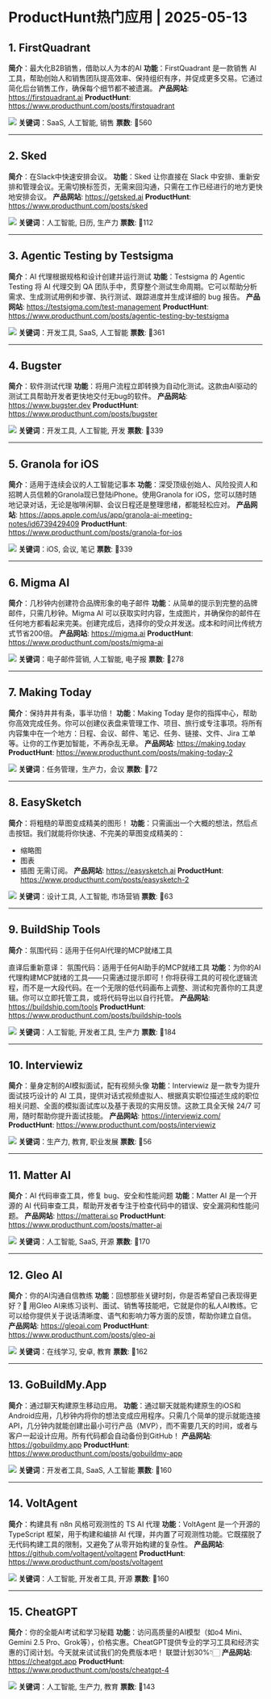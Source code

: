 # ProductHunt热门应用 | 2025-05-13

## 1. FirstQuadrant
**简介**：最大化B2B销售，借助以人为本的AI
**功能**：FirstQuadrant 是一款销售 AI 工具，帮助创始人和销售团队提高效率、保持组织有序，并促成更多交易。它通过简化后台销售工作，确保每个细节都不被遗漏。
**产品网站**: https://firstquadrant.ai
**ProductHunt**: https://www.producthunt.com/posts/firstquadrant

![](https://ph-files.imgix.net/add71459-d7f6-44b6-bf4b-7b23f991df65.png)
**关键词**：SaaS, 人工智能, 销售
**票数**: 🔺560

---

## 2. Sked
**简介**：在Slack中快速安排会议。
**功能**：Sked 让你直接在 Slack 中安排、重新安排和管理会议。无需切换标签页，无需来回沟通，只需在工作已经进行的地方更快地安排会议。
**产品网站**: https://getsked.ai
**ProductHunt**: https://www.producthunt.com/posts/sked

![](https://ph-files.imgix.net/0c291e3b-1214-4977-b27c-912c46893c3b.png)
**关键词**：人工智能, 日历, 生产力
**票数**: 🔺112

---

## 3. Agentic Testing by Testsigma
**简介**：AI 代理根据规格和设计创建并运行测试
**功能**：Testsigma 的 Agentic Testing 将 AI 代理交到 QA 团队手中，贯穿整个测试生命周期。它可以帮助分析需求、生成测试用例和步骤、执行测试、跟踪进度并生成详细的 bug 报告。
**产品网站**: https://testsigma.com/test-management
**ProductHunt**: https://www.producthunt.com/posts/agentic-testing-by-testsigma

![](https://ph-files.imgix.net/d3d9fa72-5122-4d7f-a3d0-c8def70ed61d.png)
**关键词**：开发工具, SaaS, 人工智能
**票数**: 🔺361

---

## 4. Bugster
**简介**：软件测试代理
**功能**：将用户流程立即转换为自动化测试。这款由AI驱动的测试工具帮助开发者更快地交付无bug的软件。
**产品网站**: https://www.bugster.dev
**ProductHunt**: https://www.producthunt.com/posts/bugster

![](https://ph-files.imgix.net/7ac44f54-a5ce-4613-b629-13aabf9182f6.jpeg)
**关键词**：开发工具, 人工智能, 开发
**票数**: 🔺339

---

## 5. Granola for iOS
**简介**：适用于连续会议的人工智能记事本
**功能**：深受顶级创始人、风险投资人和招聘人员信赖的Granola现已登陆iPhone。使用Granola for iOS，您可以随时随地记录对话，无论是咖啡闲聊、会议日程还是整理思绪，都能轻松应对。
**产品网站**: https://apps.apple.com/us/app/granola-ai-meeting-notes/id6739429409
**ProductHunt**: https://www.producthunt.com/posts/granola-for-ios

![](https://ph-files.imgix.net/955208d9-34ab-4460-bc43-6a0acce29554.png)
**关键词**：iOS, 会议, 笔记
**票数**: 🔺339

---

## 6. Migma AI
**简介**：几秒钟内创建符合品牌形象的电子邮件
**功能**：从简单的提示到完整的品牌邮件，只需几秒钟。Migma AI 可以获取实时内容，生成图片，并确保你的邮件在任何地方都看起来完美。创建完成后，选择你的受众并发送。成本和时间比传统方式节省200倍。
**产品网站**: https://migma.ai
**ProductHunt**: https://www.producthunt.com/posts/migma-ai

![](https://ph-files.imgix.net/17ebefdb-475b-4284-b5e1-db79a2fc888c.png)
**关键词**：电子邮件营销, 人工智能, 电子报
**票数**: 🔺278

---

## 7. Making Today
**简介**：保持井井有条，事半功倍！
**功能**：Making Today 是你的指挥中心，帮助你高效完成任务。你可以创建仪表盘来管理工作、项目、旅行或专注事项。将所有内容集中在一个地方：日程、会议、邮件、笔记、任务、链接、文件、Jira 工单等。让你的工作更加智能，不再杂乱无章。
**产品网站**: https://making.today
**ProductHunt**: https://www.producthunt.com/posts/making-today-2

![](https://ph-files.imgix.net/22c89fff-e896-4343-a404-95b09cca8b8a.gif)
**关键词**：任务管理，生产力，会议
**票数**: 🔺72

---

## 8. EasySketch
**简介**：将粗糙的草图变成精美的图形！
**功能**：只需画出一个大概的想法，然后点击按钮。我们就能将你快速、不完美的草图变成精美的：
- 缩略图
- 图表
- 插图
无需订阅。
**产品网站**: https://easysketch.ai
**ProductHunt**: https://www.producthunt.com/posts/easysketch-2

![](https://ph-files.imgix.net/fc292e1c-1ce9-481d-8460-c0f9c5170fec.jpeg)
**关键词**：设计工具, 人工智能, 市场营销
**票数**: 🔺63

---

## 9. BuildShip Tools
**简介**：氛围代码：适用于任何AI代理的MCP就绪工具

直译后重新意译：
氛围代码：适用于任何AI助手的MCP就绪工具
**功能**：为你的AI代理构建MCP就绪的工具——只需通过提示即可！你将获得工具的可视化逻辑流程，而不是一大段代码。在一个无限的低代码画布上调整、测试和完善你的工具逻辑。你可以立即托管工具，或将代码导出以自行托管。
**产品网站**: https://buildship.com/tools
**ProductHunt**: https://www.producthunt.com/posts/buildship-tools

![](https://ph-files.imgix.net/69ecf0aa-1fed-45cb-b129-596504d17c29.png)
**关键词**：人工智能, 开发者工具, 生产力
**票数**: 🔺184

---

## 10. Interviewiz
**简介**：量身定制的AI模拟面试，配有视频头像
**功能**：Interviewiz 是一款专为提升面试技巧设计的 AI 工具，提供对话式视频虚拟人、根据真实职位描述生成的职位相关问题、全面的模拟面试库以及基于表现的实用反馈。这款工具全天候 24/7 可用，随时帮助你提升面试技能。
**产品网站**: https://interviewiz.com/
**ProductHunt**: https://www.producthunt.com/posts/interviewiz

![](https://ph-files.imgix.net/f8de834a-d8ea-4622-a511-d628e636870d.png)
**关键词**：生产力, 教育, 职业发展
**票数**: 🔺56

---

## 11. Matter AI
**简介**：AI 代码审查工具，修复 bug、安全和性能问题
**功能**：Matter AI 是一个开源的 AI 代码审查工具，帮助开发者专注于检查代码中的错误、安全漏洞和性能问题。
**产品网站**: https://matterai.so
**ProductHunt**: https://www.producthunt.com/posts/matter-ai

![](https://ph-files.imgix.net/c75e374e-aec9-44c3-a8f6-f3685e7de6f0.png)
**关键词**：人工智能, SaaS, 开源
**票数**: 🔺170

---

## 12. Gleo AI
**简介**：你的AI沟通自信教练
**功能**：回想那些关键时刻，你是否希望自己表现得更好？🤔 用Gleo AI来练习谈判、面试、销售等技能吧，它就是你的私人AI教练。它可以给你提供关于说话清晰度、语气和影响力等方面的反馈，帮助你建立自信。
**产品网站**: https://gleoai.com
**ProductHunt**: https://www.producthunt.com/posts/gleo-ai

![](https://ph-files.imgix.net/299e0feb-ad75-4aca-a4ab-1c36687fc928.png)
**关键词**：在线学习, 安卓, 教育
**票数**: 🔺162

---

## 13. GoBuildMy.App
**简介**：通过聊天构建原生移动应用。
**功能**：通过聊天就能构建原生的iOS和Android应用，几秒钟内将你的想法变成应用程序。只需几个简单的提示就能连接API，几分钟内就能创建出最小可行产品（MVP），而不需要几天的时间，或者与客户一起设计应用。所有代码都会自动备份到GitHub！
**产品网站**: https://gobuildmy.app
**ProductHunt**: https://www.producthunt.com/posts/gobuildmy-app

![](https://ph-files.imgix.net/4e757c7c-e951-44a8-8f55-e6054c23abe8.png)
**关键词**：开发者工具, SaaS, 人工智能
**票数**: 🔺160

---

## 14. VoltAgent
**简介**：构建具有 n8n 风格可观测性的 TS AI 代理
**功能**：VoltAgent 是一个开源的 TypeScript 框架，用于构建和编排 AI 代理，并内置了可观测性功能。它既摆脱了无代码构建工具的限制，又避免了从零开始构建的复杂性。
**产品网站**: https://github.com/voltagent/voltagent
**ProductHunt**: https://www.producthunt.com/posts/voltagent

![](https://ph-files.imgix.net/23431592-6f37-4db5-b014-74ea4c8cddcb.png)
**关键词**：人工智能, 开发者工具, 开源
**票数**: 🔺160

---

## 15. CheatGPT
**简介**：你的全能AI考试和学习秘籍
**功能**：访问高质量的AI模型（如o4 Mini、Gemini 2.5 Pro、Grok等），价格实惠。CheatGPT提供专业的学习工具和经济实惠的订阅计划。今天就来试试我们的免费版本吧！
联盟计划30%👇🏻
**产品网站**: https://cheatgpt.app
**ProductHunt**: https://www.producthunt.com/posts/cheatgpt-4

![](https://ph-files.imgix.net/60b561e8-baa9-4ff0-bf81-5b0ee494e37a.png)
**关键词**：人工智能, 生产力, 教育
**票数**: 🔺143

